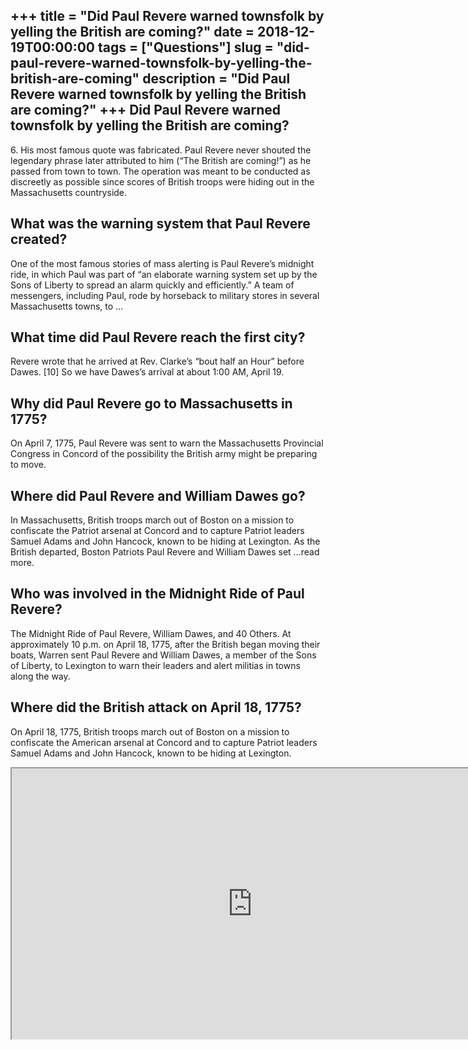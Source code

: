 +++
title = "Did Paul Revere warned townsfolk by yelling the British are coming?"
date = 2018-12-19T00:00:00
tags = ["Questions"]
slug = "did-paul-revere-warned-townsfolk-by-yelling-the-british-are-coming"
description = "Did Paul Revere warned townsfolk by yelling the British are coming?"
+++
Did Paul Revere warned townsfolk by yelling the British are coming?
-------------------------------------------------------------------

6\. His most famous quote was fabricated. Paul Revere never shouted the legendary phrase later attributed to him (“The British are coming!”) as he passed from town to town. The operation was meant to be conducted as discreetly as possible since scores of British troops were hiding out in the Massachusetts countryside.

What was the warning system that Paul Revere created?
-----------------------------------------------------

One of the most famous stories of mass alerting is Paul Revere’s midnight ride, in which Paul was part of “an elaborate warning system set up by the Sons of Liberty to spread an alarm quickly and efficiently.” A team of messengers, including Paul, rode by horseback to military stores in several Massachusetts towns, to …

What time did Paul Revere reach the first city?
-----------------------------------------------

Revere wrote that he arrived at Rev. Clarke’s “bout half an Hour” before Dawes. \[10\] So we have Dawes’s arrival at about 1:00 AM, April 19.

Why did Paul Revere go to Massachusetts in 1775?
------------------------------------------------

On April 7, 1775, Paul Revere was sent to warn the Massachusetts Provincial Congress in Concord of the possibility the British army might be preparing to move.

Where did Paul Revere and William Dawes go?
-------------------------------------------

In Massachusetts, British troops march out of Boston on a mission to confiscate the Patriot arsenal at Concord and to capture Patriot leaders Samuel Adams and John Hancock, known to be hiding at Lexington. As the British departed, Boston Patriots Paul Revere and William Dawes set …read more.

Who was involved in the Midnight Ride of Paul Revere?
-----------------------------------------------------

The Midnight Ride of Paul Revere, William Dawes, and 40 Others. At approximately 10 p.m. on April 18, 1775, after the British began moving their boats, Warren sent Paul Revere and William Dawes, a member of the Sons of Liberty, to Lexington to warn their leaders and alert militias in towns along the way.

Where did the British attack on April 18, 1775?
-----------------------------------------------

On April 18, 1775, British troops march out of Boston on a mission to confiscate the American arsenal at Concord and to capture Patriot leaders Samuel Adams and John Hancock, known to be hiding at Lexington.

<iframe allow="accelerometer; autoplay; clipboard-write; encrypted-media; gyroscope; picture-in-picture" allowfullscreen="" class="__youtube_prefs__  epyt-is-override  no-lazyload" data-no-lazy="1" data-origheight="433" data-origwidth="770" data-skipgform_ajax_framebjll="" height="433" id="_ytid_46971" loading="lazy" src="https://www.youtube.com/embed/mx15T7C0UaY?enablejsapi=1&autoplay=0&cc_load_policy=0&cc_lang_pref=&iv_load_policy=1&loop=0&modestbranding=0&rel=1&fs=1&playsinline=0&autohide=2&theme=dark&color=red&controls=1&" title="YouTube player" width="770"></iframe>